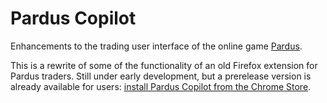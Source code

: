 # Pardus Copilot

Enhancements to the trading user interface of the online game [Pardus](http://www.pardus.at/).

This is a rewrite of some of the functionality of an old Firefox extension for Pardus traders.
Still under early development, but a prerelease version is already available for
users:
[install Pardus Copilot from the Chrome Store](https://chrome.google.com/webstore/detail/pardus-copilot/dfelhcfikpiomockabkkcjgfigdalcmk).
